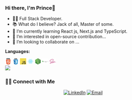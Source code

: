### Hi there, I'm Prince👦
- 👨‍💻 Full Stack Developer.
- 📚 What do I believe? Jack of all, Master of some.
- 🌱 I’m currently learning React js, Next.js and TypeScript.   
- 👀 I’m interested in open-source contribution...
- 💞️ I’m looking to collaborate on ...

**Languages:**  

<code><img height="20" src="https://raw.githubusercontent.com/github/explore/80688e429a7d4ef2fca1e82350fe8e3517d3494d/topics/html/html.png"></code>
<code><img height="20" src="https://raw.githubusercontent.com/github/explore/80688e429a7d4ef2fca1e82350fe8e3517d3494d/topics/css/css.png"></code>
<code><img height="20" src="https://raw.githubusercontent.com/github/explore/80688e429a7d4ef2fca1e82350fe8e3517d3494d/topics/javascript/javascript.png"></code>
<code><img height="20" src="https://raw.githubusercontent.com/github/explore/80688e429a7d4ef2fca1e82350fe8e3517d3494d/topics/react/react.png"></code>
<code><img height="20" src="https://raw.githubusercontent.com/github/explore/80688e429a7d4ef2fca1e82350fe8e3517d3494d/topics/nodejs/nodejs.png"></code>
<code><img height="20" src="https://raw.githubusercontent.com/github/explore/80688e429a7d4ef2fca1e82350fe8e3517d3494d/topics/mongodb/mongodb.png"></code>
<code><img height="20" src="https://raw.githubusercontent.com/github/explore/80688e429a7d4ef2fca1e82350fe8e3517d3494d/topics/sass/sass.png"></code>
<code> <img height="20" src="https://github.com/prince-111/prince-111/assets/88477312/7baadc5c-b7b8-44e8-be8e-e83c4f4d90e8/topics/tailwind.png"> </code>

<!--- 
![Prince's github stats](https://github-readme-stats.vercel.app/api?username=prince-111&theme=tokyonight&show_icons=true&hide=["issues"])
![Top Langs](https://github-readme-stats.vercel.app/api/top-langs/?username=prince-111&theme=tokyonight&layout=compact)
-->
<h3> 🤝🏻 Connect with Me </h3>   

<p align="center">
<!-- <a href="https://www.adityavsingh.com/"><img alt="Website" src="https://img.shields.io/badge/Website-www.adityavsingh.com-blue?style=flat-square&logo=google-chrome"></a>  -->
<a href="https://www.linkedin.com/in/prince-kumar-3451a11ba/"><img alt="LinkedIn" src="https://img.shields.io/badge/LinkedIn-Prince%20Kumar-blue?style=flat-square&logo=linkedin"></a>
<a href="mailto:princesd991@gmail.com"><img alt="Email" src="https://img.shields.io/badge/Email-princesd991@gmail.com.com-blue?style=flat-square&logo=gmail"></a>
</p>











<!-- 
### 👋 Hi, I'm Prince 👨‍💻
 - 🌱 I’m currently learning React js, Next.js and TypeScript🔥   
 
- 👀 I’m interested in open-source contribution...
- 🌱 I’m currently learning ...
- 💞️ I’m looking to collaborate on ...
- 📫 How to reach me ...

# Find me around the web 🌎:
Sharing updates on LinkedIn💼 (https://www.linkedin.com/in/prince-kumar-3451a11ba/)



<!-- [![GitHub Streak](https://streak-stats.demolab.com?user=prince-111&theme=radical)](https://git.io/streak-stats) -->
<!-- [![GitHub Streak](https://streak-stats.demolab.com?user=prince-111&theme=tokyonight)](https://git.io/streak-stats)  -->

<!-- [![Prince Kumar's GitHub stats](https://github-readme-stats.vercel.app/api?username=prince-111)](https://github.com/prince-111/github-readme-stats) -->
<!-- [![Top Langs](https://github-readme-stats.vercel.app/api/top-langs/?username=prince-111&layout=compact)](https://github.com/anuraghazra/github-readme-stats) -->

<!-- ## Stats 📈
 <details/> 
</details>
 <h2>My GitHub Stats </h2>
 <br>
 <p align="center">
  
  <a href="https://github.com/prince-111">
  
  <img height= "220em" src="https://streak-stats.demolab.com?user=prince-111" />

  <img height = "200em" src="https://github-readme-stats-sigma-five.vercel.app/api?username=prince-111&show_icons=true" />
  
  <img height ="200em" src="https://github-readme-stats-sigma-five.vercel.app/api/top-langs/?username=prince-111&layout=compact">
</p>  

<!-- - (https://github-readme-stats.vercel.app/api/top-langs/?username=prince-111&layout=compact)- -->

 
 <!--- [![GitHub Streak](https://streak-stats.demolab.com?user=prince-111)](https://git.io/streak-stats) 
![Prince's GitHub stats](https://github-readme-stats.vercel.app/api?username=prince-111&show_icons=true) 


 [![Top Langs](https://github-readme-stats.vercel.app/api/top-langs/?username=prince-111&layout=compact)](https://github.com/prince-111/github-readme-stats)


<!---
prince-111/prince-111 is a ✨ special ✨ repository because its `README.md` (this file) appears on your GitHub profile.
You can click the Preview link to take a look at your changes.
--->

